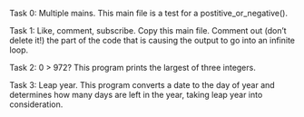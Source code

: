 Task 0: Multiple mains. This main file is a test for a postitive_or_negative().

Task 1: Like, comment, subscribe. Copy this main file. Comment out (don’t delete it!)
	the part of the code that is causing the output to go into an infinite loop.

Task 2: 0 > 972? This program prints the largest of three integers.

Task 3: Leap year. This program converts a date to the day of year and determines how
	many days are left in the year, taking leap year into consideration.
